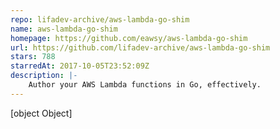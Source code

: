 ```yaml
---
repo: lifadev-archive/aws-lambda-go-shim
name: aws-lambda-go-shim
homepage: https://github.com/eawsy/aws-lambda-go-shim
url: https://github.com/lifadev-archive/aws-lambda-go-shim
stars: 788
starredAt: 2017-10-05T23:52:09Z
description: |-
    Author your AWS Lambda functions in Go, effectively.
---
```


[object Object]
